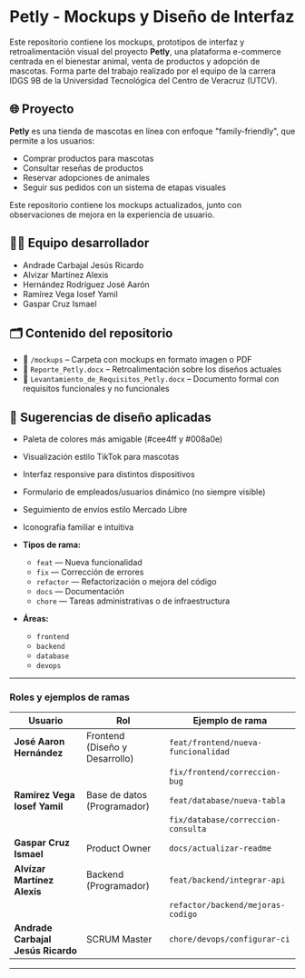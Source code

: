 # Petly - Mockups y Diseño de Interfaz

Este repositorio contiene los mockups, prototipos de interfaz y retroalimentación visual del proyecto **Petly**, una plataforma e-commerce centrada en el bienestar animal, venta de productos y adopción de mascotas. Forma parte del trabajo realizado por el equipo de la carrera IDGS 9B de la Universidad Tecnológica del Centro de Veracruz (UTCV).

## 🌐 Proyecto

**Petly** es una tienda de mascotas en línea con enfoque "family-friendly", que permite a los usuarios:
- Comprar productos para mascotas
- Consultar reseñas de productos
- Reservar adopciones de animales
- Seguir sus pedidos con un sistema de etapas visuales

Este repositorio contiene los mockups actualizados, junto con observaciones de mejora en la experiencia de usuario.

## 👨‍💻 Equipo desarrollador

- Andrade Carbajal Jesús Ricardo  
- Alvizar Martínez Alexis  
- Hernández Rodríguez José Aarón  
- Ramírez Vega Iosef Yamil  
- Gaspar Cruz Ismael  

## 🗂 Contenido del repositorio

- 📄 `/mockups` – Carpeta con mockups en formato imagen o PDF
- 📄 `Reporte_Petly.docx` – Retroalimentación sobre los diseños actuales
- 📄 `Levantamiento_de_Requisitos_Petly.docx` – Documento formal con requisitos funcionales y no funcionales

## 🧠 Sugerencias de diseño aplicadas

- Paleta de colores más amigable (#cee4ff y #008a0e)
- Visualización estilo TikTok para mascotas
- Interfaz responsive para distintos dispositivos
- Formulario de empleados/usuarios dinámico (no siempre visible)
- Seguimiento de envíos estilo Mercado Libre
- Iconografía familiar e intuitiva


- **Tipos de rama:**  
  - `feat` — Nueva funcionalidad  
  - `fix` — Corrección de errores  
  - `refactor` — Refactorización o mejora del código  
  - `docs` — Documentación  
  - `chore` — Tareas administrativas o de infraestructura  

- **Áreas:**  
  - `frontend`  
  - `backend`  
  - `database`  
  - `devops`  

---

### Roles y ejemplos de ramas

| Usuario                             | Rol                                | Ejemplo de rama                         |
|-----------------------------------|-----------------------------------|---------------------------------------|
| **José Aaron Hernández**           | Frontend (Diseño y Desarrollo)    | `feat/frontend/nueva-funcionalidad`   |
|                                   |                                   | `fix/frontend/correccion-bug`          |
| **Ramírez Vega Iosef Yamil**       | Base de datos (Programador)       | `feat/database/nueva-tabla`             |
|                                   |                                   | `fix/database/correccion-consulta`      |
| **Gaspar Cruz Ismael**             | Product Owner                     | `docs/actualizar-readme`               |
| **Alvízar Martínez Alexis**        | Backend (Programador)             | `feat/backend/integrar-api`            |
|                                   |                                   | `refactor/backend/mejoras-codigo`      |
| **Andrade Carbajal Jesús Ricardo** | SCRUM Master                     | `chore/devops/configurar-ci`           |

---


